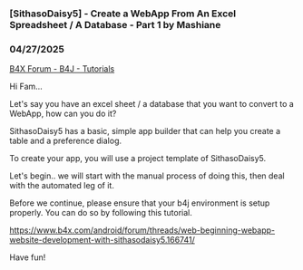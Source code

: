 ### [SithasoDaisy5] - Create a WebApp From An Excel Spreadsheet / A Database - Part 1 by Mashiane
### 04/27/2025
[B4X Forum - B4J - Tutorials](https://www.b4x.com/android/forum/threads/166633/)

Hi Fam…  
  
Let's say you have an excel sheet / a database that you want to convert to a WebApp, how can you do it?  
  
SithasoDaisy5 has a basic, simple app builder that can help you create a table and a preference dialog.  
  
To create your app, you will use a project template of SithasoDaisy5.  
  
Let's begin.. we will start with the manual process of doing this, then deal with the automated leg of it.  
  
Before we continue, please ensure that your b4j environment is setup properly. You can do so by following this tutorial.  
  
<https://www.b4x.com/android/forum/threads/web-beginning-webapp-website-development-with-sithasodaisy5.166741/>  
  
Have fun!